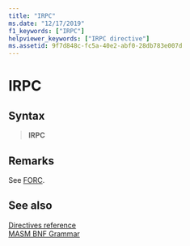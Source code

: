 ```yaml
---
title: "IRPC"
ms.date: "12/17/2019"
f1_keywords: ["IRPC"]
helpviewer_keywords: ["IRPC directive"]
ms.assetid: 9f7d848c-fc5a-40e2-abf0-28db783e007d
---
```

# IRPC

## Syntax

> **IRPC**

## Remarks

See [FORC](../../assembler/masm/forc.md).

## See also

[Directives reference](directives-reference.md)<br/>
[MASM BNF Grammar](masm-bnf-grammar.md)
